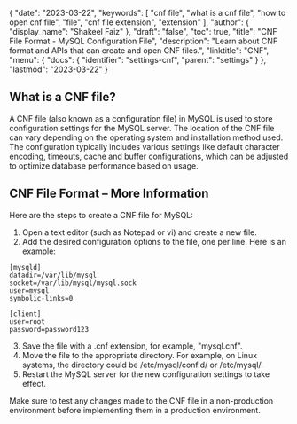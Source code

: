 {
  "date": "2023-03-22",
  "keywords": [
    "cnf file",
    "what is a cnf file",
    "how to open cnf file",
    "file",
    "cnf file extension",
    "extension"
  ],
  "author": {
    "display_name": "Shakeel Faiz"
  },
  "draft": "false",
  "toc": true,
  "title": "CNF File Format - MySQL Configuration File",
  "description": "Learn about CNF format and APIs that can create and open CNF files.",
  "linktitle": "CNF",
  "menu": {
    "docs": {
      "identifier": "settings-cnf",
      "parent": "settings"
    }
  },
  "lastmod": "2023-03-22"
}

## What is a CNF file?

A CNF file (also known as a configuration file) in MySQL is used to store configuration settings for the MySQL server. The location of the CNF file can vary depending on the operating system and installation method used. The configuration typically includes various settings like default character encoding, timeouts, cache and buffer configurations, which can be adjusted to optimize database performance based on usage.

## CNF File Format – More Information

Here are the steps to create a CNF file for MySQL:

1. Open a text editor (such as Notepad or vi) and create a new file.
2. Add the desired configuration options to the file, one per line. Here is an example:

```
[mysqld]
datadir=/var/lib/mysql
socket=/var/lib/mysql/mysql.sock
user=mysql
symbolic-links=0

[client]
user=root
password=password123
```

3. Save the file with a .cnf extension, for example, "mysql.cnf".
4. Move the file to the appropriate directory. For example, on Linux systems, the directory could be /etc/mysql/conf.d/ or /etc/mysql/.
5. Restart the MySQL server for the new configuration settings to take effect.

Make sure to test any changes made to the CNF file in a non-production environment before implementing them in a production environment.


